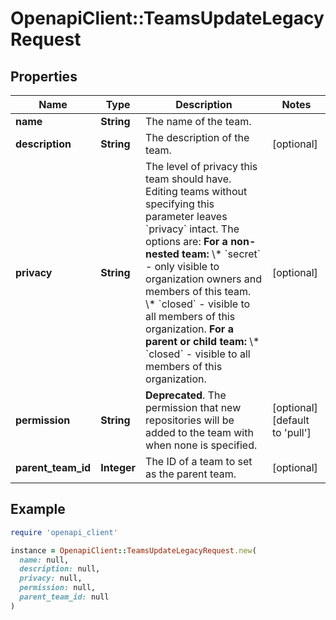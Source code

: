 # OpenapiClient::TeamsUpdateLegacyRequest

## Properties

| Name | Type | Description | Notes |
| ---- | ---- | ----------- | ----- |
| **name** | **String** | The name of the team. |  |
| **description** | **String** | The description of the team. | [optional] |
| **privacy** | **String** | The level of privacy this team should have. Editing teams without specifying this parameter leaves &#x60;privacy&#x60; intact. The options are:   **For a non-nested team:**   \\* &#x60;secret&#x60; - only visible to organization owners and members of this team.   \\* &#x60;closed&#x60; - visible to all members of this organization.   **For a parent or child team:**   \\* &#x60;closed&#x60; - visible to all members of this organization. | [optional] |
| **permission** | **String** | **Deprecated**. The permission that new repositories will be added to the team with when none is specified. | [optional][default to &#39;pull&#39;] |
| **parent_team_id** | **Integer** | The ID of a team to set as the parent team. | [optional] |

## Example

```ruby
require 'openapi_client'

instance = OpenapiClient::TeamsUpdateLegacyRequest.new(
  name: null,
  description: null,
  privacy: null,
  permission: null,
  parent_team_id: null
)
```

